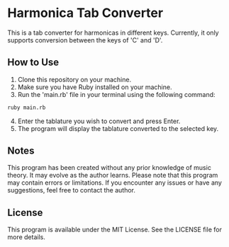 # Harmonica Tab Converter
This is a tab converter for harmonicas in different keys. Currently, it only supports conversion between the keys of 'C' and 'D'.

## How to Use
1. Clone this repository on your machine.
2. Make sure you have Ruby installed on your machine.
3. Run the 'main.rb' file in your terminal using the following command:

``` bash
ruby main.rb
```

4. Enter the tablature you wish to convert and press Enter.
5. The program will display the tablature converted to the selected key.

## Notes
This program has been created without any prior knowledge of music theory. It may evolve as the author learns. Please note that this program may contain errors or limitations. If you encounter any issues or have any suggestions, feel free to contact the author.

## License
This program is available under the MIT License. See the LICENSE file for more details.

